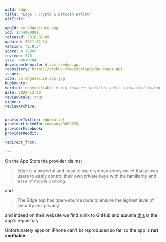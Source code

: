 ```yaml
---
wsId: edge
title: "Edge - Crypto & Bitcoin Wallet"
altTitle: 

appId: co.edgesecure.app
idd: 1344400091
released: 2018-02-09
updated: 2021-02-14
version: "2.0.3"
score: 4.38947
reviews: 570
size: 60616704
developerWebsite: https://edge.app
repository: https://github.com/EdgeApp/edge-react-gui
issue: 
icon: co.edgesecure.app.jpg
bugbounty: 
verdict: nonverifiable # wip fewusers nowallet nobtc obfuscated custodial nosource nonverifiable reproducible bounty defunct
date: 2020-12-20
reviewStale: true
signer: 
reviewArchive:


providerTwitter: edgewallet
providerLinkedIn: company/3609678
providerFacebook: 
providerReddit: 

redirect_from:

---
```


On the App Store the provider claims:

> Edge is a powerful and easy to use cryptocurrency wallet that allows users to
  easily control their own private keys with the familiarity and ease of mobile banking. 

and

> The Edge app has open-source code to ensure the highest level of security and
  privacy.

and indeed on their website we find a link to GitHub and assume
[this](https://github.com/EdgeApp/edge-react-gui) is the app's repository.

Unfortunately apps on iPhone can't be reproduced so far, so the app is
**not verifiable**.
